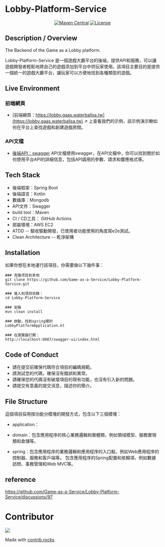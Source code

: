 # Lobby-Platform-Service


<p align="center">
  <a href="https://maven-badges.herokuapp.com/maven-central/com.ejlchina/bean-searcher/"><img src="https://maven-badges.herokuapp.com/maven-central/com.ejlchina/bean-searcher/badge.svg" alt="Maven Central"></a>
  <a href="https://gitee.com/troyzhxu/bean-searcher/blob/master/LICENSE"><img src="https://img.shields.io/hexpm/l/plug.svg" alt="License"></a>
</p>


## Description / Overview
The Backend of the Game as a Lobby platform.

Lobby-Platform-Service 是一個遊戲大廳平台的後端，提供API和服務，可以讓遊戲開發者輕鬆地將自己的遊戲添加到平台中供玩家使用。該項目主要目的是提供一個統一的遊戲大廳平台，讓玩家可以方便地找到各種類型的遊戲。

## Live Environment

### 前端網頁
- [前端網頁：https://lobby.gaas.waterballsa.tw](https://lobby.gaas.waterballsa.tw)
↗ 上查看我們的示例，該示例演示瞭如何在平台上查找遊戲和創建遊戲房間。

### API文檔
- [後端API：swagger](https://api.gaas.waterballsa.tw/swagger-ui/index.html#/)
  API文檔使用swagger，在API文檔中，你可以找到關於如何使用平台API的詳細信息，包括API調用的參數、請求和響應格式等。

##  Tech Stack

- 後端框架：Spring Boot 
- 後端語言：Kotlin 
- 數據庫：Mongodb 
- API文件：Swagger 
- build tool：Maven 
- CI / CD工具： GitHub Actions
- 部屬環境：AWS EC2 
- ATDD -- 驗收驅動開發，已使用者功能使用的角度寫e2e測試。
- Clean Architecture -- 乾淨架構

## Installation
如果你想在本地運行該項目，你需要做以下幾件事：
```
### 克隆项目到本地
git clone https://github.com/Game-as-a-Service/Lobby-Platform-Service.git

### 進入到項目目錄：
cd Lobby-Platform-Service

### 安裝 
mvn clean install 

### 啟動，找到spring裡的
LobbyPlatformApplication.kt

### 在瀏覽器打開：
http://localhost:8087/swagger-ui/index.html 
```

## Code of Conduct
- 請在提交前確保代碼符合項目的編碼規範。
- 請測試您的代碼，確保沒有錯誤和異常。 
- 請確保您的代碼沒有破壞項目的現有功能，也沒有引入新的問題。 
- 請提交有意義的提交消息，描述你的簡介。


## File Structure
這個項目採用按功能分模塊的開發方式，包含以下三個模塊：

- application：


- domain：包含應用程序的核心業務邏輯和實體類，例如領域模型、服務實現類和倉儲等。


- spring：包含應用程序的業務邏輯和應用程序的入口點，例如Web應用程序的控制器、服務和客戶端等。 包含應用程序的Spring配置和依賴項，例如數據訪問、事務管理和Web MVC等。



## reference
https://github.com/Game-as-a-Service/Lobby-Platform-Service/discussions/97


# Contributor

<a href="https://github.com/Game-as-a-Service/Lobby-Platform/graphs/contributors">
  <img src="https://contrib.rocks/image?repo=Game-as-a-Service/Lobby-Platform" />
</a>

Made with [contrib.rocks](https://contrib.rocks).
